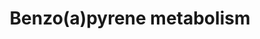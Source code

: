 ---
annotations:
- id: PW:0001233
  parent: classic metabolic pathway
  type: Pathway Ontology
  value: benzo(a)pyrene metabolic pathway
- id: PW:0000124
  parent: regulatory pathway
  type: Pathway Ontology
  value: cellular detoxification pathway
- id: PW:0000107
  parent: classic metabolic pathway
  type: Pathway Ontology
  value: xenobiotics biodegradation pathway
authors:
- Pieter Giesbertz
- Thomas
- MaintBot
- MartijnVanIersel
- Christine Chichester
- Egonw
- Mkutmon
- AlexanderPico
- Khanspers
citedin:
- link: PMC6993862
description: Benzene metabolism primarily takes place in the liver, to a variety of
  products that are transported to the bone marrow where additional metabolism occurs.
  Several metabolites of benzene are responsible for the toxic effects of benzene
  including reactive metabolites that covalently bind macromolecules and induce oxidative
  damage.  Proteins on this pathway have targeted assays available via the [https://assays.cancer.gov/available_assays?wp_id=WP696
  CPTAC Assay Portal]
last-edited: 2019-08-20
ndex: 348c55ec-8b62-11eb-9e72-0ac135e8bacf
organisms:
- Homo sapiens
redirect_from:
- /index.php/Pathway:WP696
- /instance/WP696
revision: null
schema-jsonld:
- '@context': https://schema.org/
  '@id': https://wikipathways.github.io/pathways/WP696.html
  '@type': Dataset
  creator:
    '@type': Organization
    name: WikiPathways
  description: Benzene metabolism primarily takes place in the liver, to a variety
    of products that are transported to the bone marrow where additional metabolism
    occurs. Several metabolites of benzene are responsible for the toxic effects of
    benzene including reactive metabolites that covalently bind macromolecules and
    induce oxidative damage.  Proteins on this pathway have targeted assays available
    via the [https://assays.cancer.gov/available_assays?wp_id=WP696 CPTAC Assay Portal]
  keywords:
  - 3-hydroxy-benzo[a]pyrene
  - 6-hydroxy-benzo[a]pyrene
  - 7,8-dihydroxy-7,8-dihydro-benzo[a]pyrene
  - 7,8-epoxy-benzo[a]pyrene
  - 7-hydroxy-benzo[a]pyrene
  - 9,10-epoxy-7,8-dihydroxy-7,8-dihydro-benzo[a]pyrene
  - 9-hydroxy-benzo[a]pyrene
  - AKR1A1
  - AKR1C1
  - AKR1C2
  - AKR1C3
  - AKR1C4
  - Benzo[a]pyrene
  - Benzo[a]pyrene radical cation
  - Benzo[a]pyrene-1,6-dione
  - Benzo[a]pyrene-3,6-dione
  - Benzo[a]pyrene-6,12-dione
  - Benzo[a]pyrene-7,8-dione
  - Benzo[a]pyrene-7-glucuronide
  - Benzo[a]pyrene-7-sulfate
  - Benzo[a]pyrene-9-glucuronide
  - Benzo[a]pyrene-9-sulfate
  - CYP1A1
  - CYP1B1
  - CYP3A4
  - Cytochrome P450 peroxidase
  - EPHX1
  - Glucuronosyltransferase
  - SULT
  license: CC0
  name: Benzo(a)pyrene metabolism
seo: CreativeWork
title: Benzo(a)pyrene metabolism
wpid: WP696
---